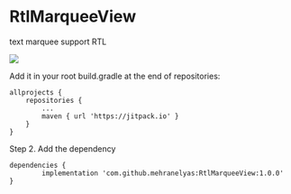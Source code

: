 # RtlMarqueeView
text marquee support RTL 

[![](https://jitpack.io/v/mehranelyas/RtlMarqueeView.svg)](https://jitpack.io/#mehranelyas/RtlMarqueeView)

Add it in your root build.gradle at the end of repositories:

	allprojects {
		repositories {
			...
			maven { url 'https://jitpack.io' }
		}
	}
  
  Step 2. Add the dependency
  
  	dependencies {
	        implementation 'com.github.mehranelyas:RtlMarqueeView:1.0.0'
	}
